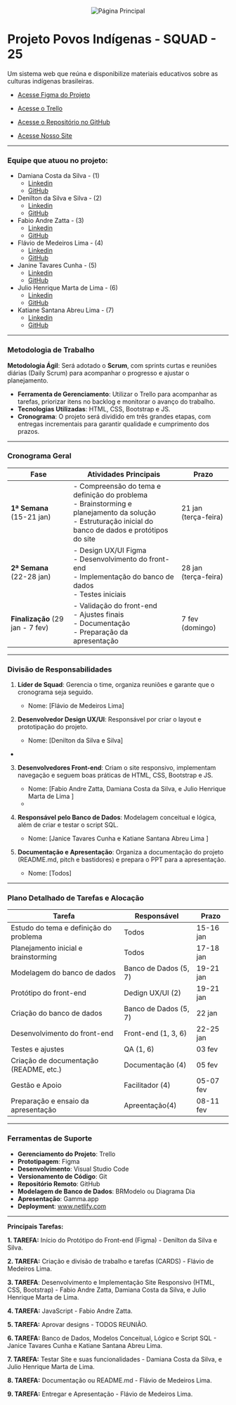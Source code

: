 <div align="center">

![Página Principal](./assets/img/inicio.png)

</div>

# Projeto Povos Indígenas - SQUAD - 25 
Um sistema web que reúna e disponibilize materiais educativos sobre as culturas indígenas brasileiras. 


* [Acesse Figma do Projeto](https://www.figma.com/design/NnnFpDu55KePhhF8xtNL3V/Projeto-Indigena-Squad-25?node-id=0-1&m=dev&t=LG2PovfZJaWiqiSd-1)

* [Acesse o Trello](https://trello.com/b/0PejLped/gestao-de-projetos-squad-25)

* [Acesse o Repositório no GitHub](https://github.com/Flimars/projeto-povos-indigenas)

* [Acesse Nosso Site](https://povosindegenas.netlify.app/)

---

### **Equipe que atuou no projeto**: 
  * Damiana Costa da Silva - (1)
      - [Linkedin]()
      - [GitHub](https://github.com/damiana2703)
  * Denilton da Silva e Silva - (2)
      - [Linkedin](https://www.linkedin.com/in/denilton-d-87835b136/)
      - [GitHub](https://github.com/deniltonz)
  * Fabio Andre Zatta - (3)
      - [Linkedin](https://www.linkedin.com/in/fabiozatta-dweb/)
      - [GitHub](https://github.com/fisiofaz)
  * Flávio de Medeiros Lima - (4)
      - [Linkedin](https://www.linkedin.com/in/flaviotheprogrammer/)
      - [GitHub](https://github.com/Flimars)
  * Janine Tavares Cunha - (5)
      - [Linkedin](https://www.linkedin.com/in/janine-cunha-74b456307/)
      - [GitHub](https://github.com/Janine-Nine)
  * Julio Henrique Marta de Lima - (6)
      - [Linkedin]()
      - [GitHub](https://github.com/MartaCoder)
  * Katiane Santana Abreu Lima - (7)
      - [Linkedin](https://www.linkedin.com/in/katiane-abreu-52139933/)
      - [GitHub](https://github.com/kabreu-rs)
  
  ---

### **Metodologia de Trabalho**  
**Metodologia Ágil**: Será adotado o **Scrum**, com sprints curtas e reuniões diárias (Daily Scrum) para acompanhar o progresso e ajustar o planejamento.  
- **Ferramenta de Gerenciamento**: Utilizar o Trello para acompanhar as tarefas, priorizar itens no backlog e monitorar o avanço do trabalho.  
- **Tecnologias Utilizadas**: HTML, CSS, Bootstrap e JS. 
- **Cronograma**: O projeto será dividido em três grandes etapas, com entregas incrementais para garantir qualidade e cumprimento dos prazos.  

---

### **Cronograma Geral**  

| **Fase**               | **Atividades Principais**                        | **Prazo**         |
|-------------------------|------------------------------------------------|-------------------|
| **1ª Semana** (15-21 jan) | - Compreensão do tema e definição do problema<br>- Brainstorming e planejamento da solução<br>- Estruturação inicial do banco de dados e protótipos do site | 21 jan (terça-feira)  |
| **2ª Semana** (22-28 jan) | - Design UX/UI Figma<br> - Desenvolvimento do front-end<br>- Implementação do banco de dados<br>- Testes iniciais | 28 jan (terça-feira)  |
| **Finalização** (29 jan - 7 fev) | - Validação do front-end<br>- Ajustes finais<br>- Documentação<br>- Preparação da apresentação | 7 fev (domingo)   |

---

### **Divisão de Responsabilidades**  

1. **Líder de Squad**: Gerencia o time, organiza reuniões e garante que o cronograma seja seguido.  
   - Nome: [Flávio de Medeiros Lima]  

2. **Desenvolvedor Design UX/UI**: Responsável por criar o layout e prototipação do projeto.  
   - Nome: [Denilton da Silva e Silva]  
 - 
3. **Desenvolvedores Front-end**: Criam o site responsivo, implementam navegação e seguem boas práticas de HTML, CSS,  Bootstrap e JS.  
   - Nome: [Fabio Andre Zatta, Damiana Costa da Silva, e Julio Henrique Marta de Lima ]  
   - 
4. **Responsável pelo Banco de Dados**: Modelagem conceitual e lógica, além de criar e testar o script SQL.  
   - Nome: [Janice Tavares Cunha e Katiane Santana Abreu Lima ] 

5. **Documentação e Apresentação**: Organiza a documentação do projeto (README.md, pitch e bastidores) e prepara o PPT para a apresentação.  
   - Nome: [Todos]  

---

### **Plano Detalhado de Tarefas e Alocação**  

| **Tarefa**                                       | **Responsável**          | **Prazo**        |
|--------------------------------------------------|--------------------------|------------------|
| Estudo do tema e definição do problema           | Todos                    | 15-16 jan        |
| Planejamento inicial e brainstorming             | Todos                    | 17-18 jan        |
| Modelagem do banco de dados                      | Banco de Dados (5, 7)    | 19-21 jan        |
| Protótipo do front-end                           | Dedign UX/UI (2)         | 19-21 jan        |
| Criação do banco de dados                        | Banco de Dados (5, 7)    | 22 jan           |
| Desenvolvimento do front-end                     | Front-end (1, 3, 6)      | 22-25 jan        |
| Testes e ajustes                                 | QA (1, 6)                | 03 fev           |
| Criação de documentação (README, etc.)           | Documentação (4)         | 05 fev           |
| Gestão e Apoio                                   | Facilitador (4)          | 05-07 fev        |
| Preparação e ensaio da apresentação              | Apreentação(4)           | 08-11 fev        |


---

### **Ferramentas de Suporte** 
 
- **Gerenciamento do Projeto**: Trello  
- **Prototipagem**: Figma 
- **Desenvolvimento**: Visual Studio Code 
- **Versionamento de Código**: Git
- **Repositório Remoto**: GitHub
- **Modelagem de Banco de Dados**: BRModelo ou Diagrama Dia  
- **Apresentação**: Gamma.app
- **Deployment**: www.netlify.com  

---


**Principais Tarefas:**

**1. TAREFA:** Início do Protótipo do Front-end (Figma) - Denilton da Silva e Silva.

**2. TAREFA:** Criação e divisão de trabalho e tarefas (CARDS) - Flávio de Medeiros Lima.

**3. TAREFA**: Desenvolvimento e Implementação Site Responsivo (HTML, CSS, Bootstrap) - Fabio Andre Zatta, Damiana Costa da Silva, e Julio Henrique Marta de Lima.

**4. TAREFA:** JavaScript - Fabio Andre Zatta.

**5. TAREFA:** Aprovar designs - TODOS REUNIÃO.

**6. TAREFA:** Banco de Dados, Modelos Conceitual, Lógico e Script SQL - Janice Tavares Cunha e Katiane Santana Abreu Lima.

**7. TAREFA:** Testar Site e suas funcionalidades - Damiana Costa da Silva, e Julio Henrique Marta de Lima.

**8. TAREFA:** Documentação ou README.md - Flávio de Medeiros Lima.

**9. TAREFA:** Entregar e Apresentação - Flávio de Medeiros Lima.

